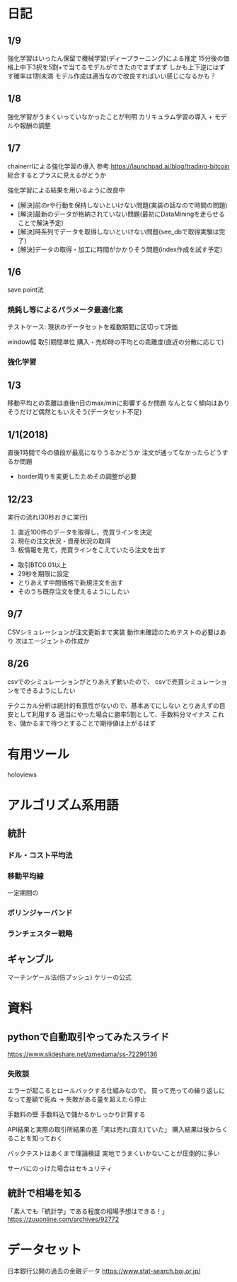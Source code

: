 # 日記

## 1/9
強化学習はいったん保留で機械学習(ディープラーニング)による推定
15分後の価格上中下3択を5割+で当てるモデルができたのでまずまず
しかも上下逆にはずす確率は1割未満
モデル作成は適当なので改良すればいい感じになるかも？

## 1/8
強化学習がうまくいっていなかったことが判明
カリキュラム学習の導入 + モデルや報酬の調整

## 1/7
chainerrlによる強化学習の導入
参考:https://launchpad.ai/blog/trading-bitcoin
総合するとプラスに見えるがどうか

強化学習による結果を用いるように改良中
- [解決]前のrや行動を保持しないといけない問題(実装の話なので時間の問題)
- [解決]最新のデータが格納されていない問題(最初にDataMiningを走らせることで解決予定)
- [解決]時系列でデータを取得しないといけない問題(see_dbで取得実験は完了)
- [解決]データの取得・加工に時間がかかりそう問題(index作成を試す予定)

## 1/6
save point法

### 焼鈍し等によるパラメータ最適化案
テストケース: 現状のデータセットを複数期間に区切って評価

window幅
取引期間単位
購入・売却時の平均との乖離度(直近の分散に応じて)

### 強化学習


## 1/3
移動平均との乖離は直後n日のmax/minに影響するか問題
なんとなく傾向はありそうだけど偶然ともいえそう(データセット不足)


## 1/1(2018)
直後1時間で今の値段が最高になりうるかどうか
注文が通ってなかったらどうするか問題
- border周りを変更したためその調整が必要

## 12/23

実行の流れ(30秒おきに実行)

1. 直近100件のデータを取得し，売買ラインを決定
2. 現在の注文状況・資産状況の取得
3. 板情報を見て，売買ラインをこえていたら注文を出す
  - 取引BTC0.01以上
  - 29秒を期限に設定
  - とりあえず中間価格で新規注文を出す
  - そのうち既存注文を使えるようにしたい


## 9/7

CSVシミュレーションが注文更新まで実装
動作未確認のためテストの必要はあり
次はエージェントの作成か


## 8/26

csvでのシミュレーションがとりあえず動いたので、
csvで売買シミュレーションをできるようにしたい

テクニカル分析は統計的有意性がないので、基本あてにしない
とりあえずの目安として利用する
適当にやった場合に勝率5割として、手数料分マイナス
これを、儲かるまで待つとすることで期待値は上がるはず


# 有用ツール

holoviews



# アルゴリズム系用語

## 統計

### ドル・コスト平均法

### 移動平均線
一定期間の

### ボリンジャーバンド

### ランチェスター戦略

## ギャンブル

マーチンゲール法(倍プッシュ)
ケリーの公式

# 資料

## pythonで自動取引やってみたスライド

https://www.slideshare.net/amedama/ss-72296136

### 失敗談

エラーが起こるとロールバックする仕組みなので，
買って売っての繰り返しになって差額で死ぬ
-> 失敗がある量を超えたら停止

手数料の壁
手数料込で儲かるかしっかり計算する

API結果と実際の取引所結果の差「実は売れ(買え)ていた」
購入結果は後からくることを知っておく

バックテストはあくまで理論検証
実地でうまくいかないことが圧倒的に多い

サーバにのっけた場合はセキュリティ

## 統計で相場を知る

「素人でも「統計学」である程度の相場予想はできる！」
https://zuuonline.com/archives/92772

# データセット

日本銀行公開の過去の金融データ
https://www.stat-search.boj.or.jp/
